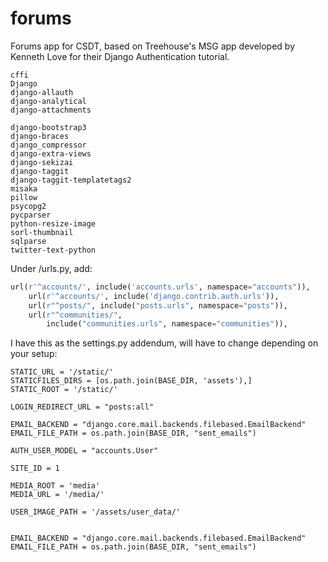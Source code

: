 # forums
Forums app for CSDT, based on Treehouse's MSG app developed by Kenneth Love for their Django Authentication tutorial.
```
cffi
Django
django-allauth
django-analytical
django-attachments

django-bootstrap3
django-braces
django_compressor
django-extra-views
django-sekizai
django-taggit
django-taggit-templatetags2
misaka
pillow
psycopg2
pycparser
python-resize-image
sorl-thumbnail
sqlparse
twitter-text-python
```

Under /urls.py, add:
```python
url(r'^accounts/', include('accounts.urls', namespace="accounts")),
    url(r'^accounts/', include('django.contrib.auth.urls')),
    url(r"^posts/", include("posts.urls", namespace="posts")),
    url(r"^communities/",
        include("communities.urls", namespace="communities")),
```

I have this as the settings.py addendum, will have to change depending on your setup:
```
STATIC_URL = '/static/'
STATICFILES_DIRS = [os.path.join(BASE_DIR, 'assets'),]
STATIC_ROOT = '/static/'

LOGIN_REDIRECT_URL = "posts:all"

EMAIL_BACKEND = "django.core.mail.backends.filebased.EmailBackend"
EMAIL_FILE_PATH = os.path.join(BASE_DIR, "sent_emails")

AUTH_USER_MODEL = "accounts.User"

SITE_ID = 1

MEDIA_ROOT = 'media'
MEDIA_URL = '/media/'

USER_IMAGE_PATH = '/assets/user_data/'


EMAIL_BACKEND = "django.core.mail.backends.filebased.EmailBackend"
EMAIL_FILE_PATH = os.path.join(BASE_DIR, "sent_emails")
```
